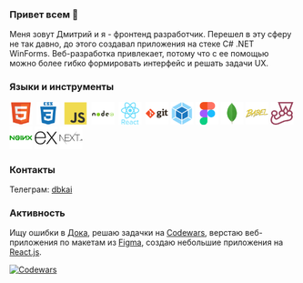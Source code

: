 ### Привет всем 👋

Меня зовут Дмитрий и я - фронтенд разработчик. Перешел в эту сферу не так давно, до этого создавал приложения на стеке C# .NET WinForms. Веб-разработка привлекает, потому что с ее помощью можно более гибко формировать интерфейс и решать задачи UX. 

### Языки и инструменты
<div>
  <img src="https://github.com/devicons/devicon/blob/master/icons/html5/html5-original.svg" title="HTML5" alt="HTML" width="40" height="40"/>&nbsp;
  <img src="https://github.com/devicons/devicon/blob/master/icons/css3/css3-plain-wordmark.svg"  title="CSS3" alt="CSS" width="40" height="40"/>&nbsp;
  <img src="https://github.com/devicons/devicon/blob/master/icons/javascript/javascript-original.svg" title="JavaScript" alt="JavaScript" width="40" height="40"/>&nbsp;
  <img src="https://github.com/devicons/devicon/blob/master/icons/nodejs/nodejs-original-wordmark.svg" title="NodeJS" alt="NodeJS" width="40" height="40"/>&nbsp;
  <img src="https://github.com/devicons/devicon/blob/master/icons/react/react-original-wordmark.svg" title="React" alt="React" width="40" height="40"/>&nbsp;
  <img src="https://github.com/devicons/devicon/blob/master/icons/git/git-original-wordmark.svg" title="Git" alt="Git" width="40" height="40"/>
  <img src="https://github.com/devicons/devicon/blob/master/icons/webpack/webpack-original.svg" title="Webpack" alt="Webpack" width="40" height="40"/>
  <img src="https://github.com/devicons/devicon/blob/master/icons/figma/figma-original.svg" title="Figma" alt="Figma" width="40" height="40"/>
  <img src="https://github.com/devicons/devicon/blob/master/icons/mongodb/mongodb-original.svg" title="Mongo" alt="Mongo" width="40" height="40"/>
  <img src="https://github.com/devicons/devicon/blob/master/icons/babel/babel-original.svg" title="Babel" alt="Babel" width="40" height="40"/>
  <img src="https://github.com/devicons/devicon/blob/master/icons/jest/jest-plain.svg" title="Jest" alt="Jest" width="40" height="40"/>
  <img src="https://github.com/devicons/devicon/blob/master/icons/nginx/nginx-original.svg" title="Nginx" alt="Nginx" width="40" height="40"/>
  <img src="https://github.com/devicons/devicon/blob/master/icons/express/express-original.svg" title="ExpressJS" alt="ExpressJS" width="40" height="40"/>
  <img src="https://github.com/devicons/devicon/blob/master/icons/nextjs/nextjs-original-wordmark.svg" title="NextJS" alt="NextJS" width="40" height="40"/>
</div>

### Контакты

Телеграм: [dbkai](https://t.me/dbkai)

### Активность
Ищу ошибки в [Дока](https://github.com/doka-guide/content), решаю задачки на [Codewars](https://www.codewars.com/users/DBKai), верстаю веб-приложения по макетам из [Figma](https://www.figma.com/files/recent?fuid=513019094398973069), создаю небольшие приложения на [React.js](https://react.dev/).


[![Codewars](https://github.r2v.ch/codewars?user=DBKai&name=true&top_languages=true&stroke=%23b362ff&theme=purple_dark)](https://www.codewars.com/users/DBKai)

<!--
**DBKai/DBKai** is a ✨ _special_ ✨ repository because its `README.md` (this file) appears on your GitHub profile.

Here are some ideas to get you started:

- 🔭 I’m currently working on ...
- 🌱 I’m currently learning ...
- 👯 I’m looking to collaborate on ...
- 🤔 I’m looking for help with ...
- 💬 Ask me about ...
- 📫 How to reach me: ...
- 😄 Pronouns: ...
- ⚡ Fun fact: ...
-->
